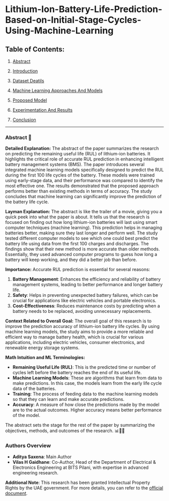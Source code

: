 # Lithium-Ion-Battery-Life-Prediction-Based-on-Initial-Stage-Cycles-Using-Machine-Learning

## **Table of Contents:**

1. [Abstract](https://github.com/aditya-saxena-7/Lithium-Ion-Battery-Life-Prediction-Based-on-Initial-Stage-Cycles-Using-Machine-Learning/edit/main/README.md)
   
2. [Introduction](https://github.com/aditya-saxena-7/Lithium-Ion-Battery-Life-Prediction-Based-on-Initial-Stage-Cycles-Using-Machine-Learning/blob/main/Introduction.md) 

4. [Dataset Deatils](https://github.com/aditya-saxena-7/Lithium-Ion-Battery-Life-Prediction-Based-on-Initial-Stage-Cycles-Using-Machine-Learning/blob/main/Dataset%20Deatils.md) 

5. [Machine Learning Approaches And Models](https://github.com/aditya-saxena-7/Lithium-Ion-Battery-Life-Prediction-Based-on-Initial-Stage-Cycles-Using-Machine-Learning/blob/main/Machine%20Learning%20Approaches%20And%20Models.md) 

6. [Proposed Model](https://github.com/aditya-saxena-7/Lithium-Ion-Battery-Life-Prediction-Based-on-Initial-Stage-Cycles-Using-Machine-Learning/blob/main/Proposed%20Model.md)

7. [Experimentation And Results](https://github.com/aditya-saxena-7/Lithium-Ion-Battery-Life-Prediction-Based-on-Initial-Stage-Cycles-Using-Machine-Learning/blob/main/Experimentation%20And%20Results.md)

8. [Conclusion](https://github.com/aditya-saxena-7/Lithium-Ion-Battery-Life-Prediction-Based-on-Initial-Stage-Cycles-Using-Machine-Learning/blob/main/Conclusion.md)

---

### Abstract 📜

**Detailed Explanation:**
The abstract of the paper summarizes the research on predicting the remaining useful life (RUL) of lithium-ion batteries. It highlights the critical role of accurate RUL prediction in enhancing intelligent battery management systems (BMS). The paper introduces several integrated machine learning models specifically designed to predict the RUL during the first 100 life cycles of the battery. These models were trained using early-stage data, and their performance was compared to identify the most effective one. The results demonstrated that the proposed approach performs better than existing methods in terms of accuracy. The study concludes that machine learning can significantly improve the prediction of the battery life cycle.

**Layman Explanation:**
The abstract is like the trailer of a movie, giving you a quick peek into what the paper is about. It tells us that the research is focused on finding out how long lithium-ion batteries will last using smart computer techniques (machine learning). This prediction helps in managing batteries better, making sure they last longer and perform well. The study tested different computer models to see which one could best predict the battery life using data from the first 100 charges and discharges. The findings show that their new method is more accurate than older methods. Essentially, they used advanced computer programs to guess how long a battery will keep working, and they did a better job than before.

**Importance:**
Accurate RUL prediction is essential for several reasons:
1. **Battery Management**: Enhances the efficiency and reliability of battery management systems, leading to better performance and longer battery life.
2. **Safety**: Helps in preventing unexpected battery failures, which can be crucial for applications like electric vehicles and portable electronics.
3. **Cost-Effectiveness**: Reduces maintenance costs by predicting when a battery needs to be replaced, avoiding unnecessary replacements.

**Context Related to Overall Goal:**
The overall goal of this research is to improve the prediction accuracy of lithium-ion battery life cycles. By using machine learning models, the study aims to provide a more reliable and efficient way to manage battery health, which is crucial for various applications, including electric vehicles, consumer electronics, and renewable energy storage systems.

**Math Intuition and ML Terminologies:**
- **Remaining Useful Life (RUL)**: This is the predicted time or number of cycles left before the battery reaches the end of its useful life.
- **Machine Learning Models**: These are algorithms that learn from data to make predictions. In this case, the models learn from the early life cycle data of the batteries.
- **Training**: The process of feeding data to the machine learning models so that they can learn and make accurate predictions.
- **Accuracy**: A measure of how close the predictions made by the model are to the actual outcomes. Higher accuracy means better performance of the model.

The abstract sets the stage for the rest of the paper by summarizing the objectives, methods, and outcomes of the research. 📊🔋✨

### Authors Overview

- **Aditya Saxena**: Main Author
- **Vilas H Gaidhane**: Co-Author, Head of the Department of Electrical & Electronics Engineering at BITS Pilani, with expertise in advanced engineering research.

**Additional Note**: This research has been granted Intellectual Property Rights by the UAE government. For more details, you can refer to the [official document](https://aditya-saxena-7.github.io/files/Research/Lithium-Ion%20Battery%20Life%20Prediction%20Based%20on%20Initial%20Stage-Cycles%20Using%20%20Machine%20Learning.pdf).
